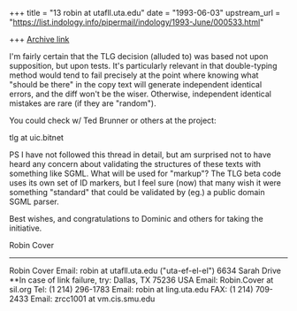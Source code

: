 +++
title = "13 robin at utafll.uta.edu"
date = "1993-06-03"
upstream_url = "https://list.indology.info/pipermail/indology/1993-June/000533.html"

+++
[Archive link](https://list.indology.info/pipermail/indology/1993-June/000533.html)

I'm fairly certain that the TLG decision (alluded to) was based
not upon supposition, but upon tests.  It's particularly relevant
in that double-typing method would tend to fail precisely at the point
where knowing what "should be there" in the copy text will generate
independent identical errors, and the diff won't be the wiser.
Otherwise, independent identical mistakes are rare (if they are
"random").

You could check w/ Ted Brunner or others at the project:

tlg at uic.bitnet

PS  I have not followed this thread in detail, but am surprised
not to have heard any concern about validating the structures
of these texts with something like SGML.  What will be used for
"markup"?  The TLG beta code uses its own set of ID markers, but I
feel sure (now) that many wish it were something "standard"
that could be validated by (eg.) a public domain SGML parser.

Best wishes, and congratulations to Dominic and others for taking
the initiative.

Robin Cover

-------------------------------------------------------------------------
Robin Cover                Email: robin at utafll.uta.edu  ("uta-ef-el-el")
6634 Sarah Drive            **In case of link failure, try:
Dallas, TX  75236  USA     Email: Robin.Cover at sil.org
Tel: (1 214) 296-1783      Email: robin at ling.uta.edu
FAX: (1 214) 709-2433      Email: zrcc1001 at vm.cis.smu.edu





